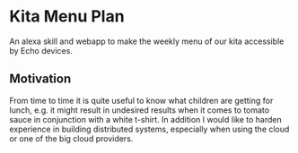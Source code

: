 # Kita Menu Plan
An alexa skill and webapp to make the weekly menu of our kita accessible by Echo devices.

## Motivation
From time to time it is quite useful to know what children are getting for lunch, e.g. it might result in undesired results when it comes to tomato sauce in conjunction with a white t-shirt.
In addition I would like to harden experience in building distributed systems, especially when using the cloud or one of the big cloud providers.
